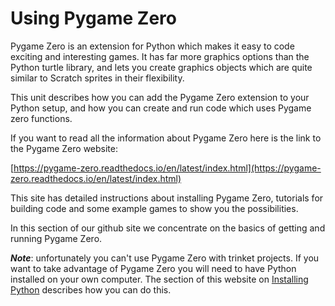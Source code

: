 # Using Pygame Zero

Pygame Zero is an extension for Python which makes it easy to code exciting and interesting games. It has far more graphics options than the Python turtle library, and lets you create graphics objects which are quite similar to Scratch sprites in their flexibility.

This unit describes how you can add the Pygame Zero extension to your Python setup, and how you can create and run code which uses Pygame zero functions.

If you want to read all the information about Pygame Zero here is the link to the Pygame Zero website:

[https://pygame-zero.readthedocs.io/en/latest/index.html](https://pygame-zero.readthedocs.io/en/latest/index.html)

This site has detailed instructions about installing Pygame Zero, tutorials for building code and some example games to show you the possibilities.

In this section of our github site we concentrate on the basics of getting and running Pygame Zero.

__*Note*__: unfortunately you can't use Pygame Zero with trinket projects. If you want to take advantage of Pygame Zero you will need to have Python installed on your own computer. The section of this website on [Installing Python](../../../Install-Python) describes how you can do this.

